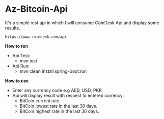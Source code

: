# Az-Bitcoin-Api
It's a simple rest api in which I will consume CoinDesk Api and display some results.
    
    https://www.coindesk.com/api

**How to run**
* Api Test:
    * mvn test
* Api Run:
    * mvn clean install spring-boot:run

**How to use**
* Enter any currency code e.g AED, USD, PKR
* Api will display result with respect to entered currency:
    * BitCoin current rate.
    * BitCoin lowest rate in the last 30 days.
    * BitCoin highest rate in the last 30 days.
